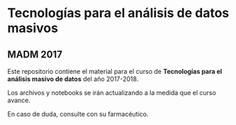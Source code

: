 # Tecnologías para el análisis de datos masivos
## MADM 2017

Este repositorio contiene el material para el curso de **Tecnologías para el análisis masivo de datos** del año 2017-2018.

Los archivos y notebooks se irán actualizando a la medida que el curso avance.

En caso de duda, consulte con su farmacéutico.

